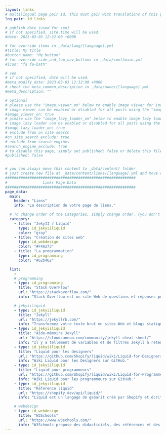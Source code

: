 ```yaml
---
layout: links
# multilingual page pair id, this must pair with translations of this page. (This name must be unique)
lng_pair: id_links

# publish date (used for seo)
# if not specified, site.time will be used.
#date: 2023-03-03 12:32:00 +0000

# for override items in _data/lang/[language].yml
#title: My title
#button_name: "My button"
# for override side_and_top_nav_buttons in _data/conf/main.yml
#icon: "fa fa-bath"

# seo
# if not specified, date will be used.
#meta_modify_date: 2023-03-03 12:32:00 +0000
# check the meta_common_description in _data/owner/[language].yml
#meta_description: ""

# optional
# please use the "image_viewer_on" below to enable image viewer for individual pages or posts (_posts/ or [language]/_posts folders).
# image viewer can be enabled or disabled for all posts using the "image_viewer_posts: true" setting in _data/conf/main.yml.
#image_viewer_on: true
# please use the "image_lazy_loader_on" below to enable image lazy loader for individual pages or posts (_posts/ or [language]/_posts folders).
# image lazy loader can be enabled or disabled for all posts using the "image_lazy_loader_posts: true" setting in _data/conf/main.yml.
#image_lazy_loader_on: true
# exclude from on site search
#on_site_search_exclude: true
# exclude from search engines
#search_engine_exclude: true
# to disable this page, simply set published: false or delete this file
#published: false


# you can always move this content to _data/content/ folder
# just create new file at _data/content/links/[language].yml and move content below.
###########################################################
#                Links Page Data
###########################################################
page_data:
  main:
    header: "Liens"
    info: "La description de votre page de liens."

  # To change order of the Categories, simply change order. (you don't need to change list order.)
  category:
    - title: "JekyII / Liquid"
      type: id_jekyiiliquid
      color: "gray"
    - title: "Création de sites web"
      type: id_webdesign
      color: "#F4A273"
    - title: "La programmation"
      type: id_programming
      color: "#62b462"

  list:
    -
    # programming
    - type: id_programming
      title: "Stack OverFlow"
      url: "https://stackoverflow.com/"
      info: "Stack Overflow est un site Web de questions et réponses pour les programmeurs professionnels et enthousiastes."

    # jekyiiliquid
    - type: id_jekyiiliquid
      title: "Jekyll"
      url: "https://jekyllrb.com/"
      info: "Transformez votre texte brut en sites Web et blogs statiques."
    - type: id_jekyiiliquid
      title: "Aide-mémoire Jekyll"
      url: "https://cloudcannon.com/community/jekyll-cheat-sheet/"
      info: "Il y a tellement de variables et de filtres Jekyll à retenir qu'il peut être difficile de tout garder en tête. Cette feuille aide-mémoire sert de référence rapide de tout ce que Jekyll peut faire."
    - type: id_jekyiiliquid
      title: "Liquid pour les designers"
      url: "https://github.com/Shopify/liquid/wiki/Liquid-for-Designers"
      info: "Wiki Liquid pour les Designers sur GitHub."
    - type: id_jekyiiliquid
      title: "Liquid pour programmeurs"
      url: "https://github.com/Shopify/liquid/wiki/Liquid-for-Programmers"
      info: "Wiki Liquid pour les programmeurs sur GitHub."
    - type: id_jekyiiliquid
      title: "Référence liquid"
      url: "https://shopify.dev/api/liquid/"
      info: "Liquid est un langage de gabarit créé par Shopify et écrit en Ruby. Il est maintenant disponible en tant que projet open source sur GitHub."

    # webdesign
    - type: id_webdesign
      title: "W3Schools"
      url: "https://www.w3schools.com/"
      info: "W3Schools propose des didacticiels, des références et des exercices en ligne gratuits dans toutes les principales langues du Web. Couvrant des sujets populaires comme HTML, CSS, JavaScript, Python, SQL, Java et bien d'autres."
---
```

